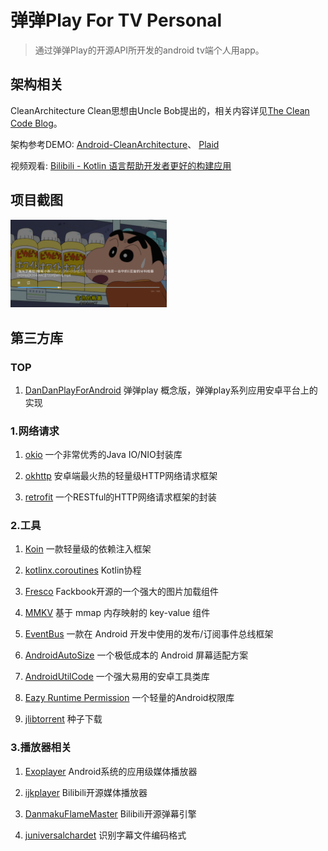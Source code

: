 # 弹弹Play For TV Personal

> 通过弹弹Play的开源API所开发的android tv端个人用app。

## 架构相关
CleanArchitecture
Clean思想由Uncle Bob提出的，相关内容详见[The Clean Code Blog](https://blog.cleancoder.com/uncle-bob/2012/08/13/the-clean-architecture.html)。  

架构参考DEMO:
[Android-CleanArchitecture](https://github.com/android10/Android-CleanArchitecture)、
[Plaid](https://github.com/android/plaid) 

视频观看:
[Bilibili - Kotlin 语言帮助开发者更好的构建应用](https://www.bilibili.com/video/av70762038)


## 项目截图
<img src="./screen/device-2019-10-28-193951.png" width="250">


## 第三方库

### TOP
1) [DanDanPlayForAndroid](https://github.com/xyoye/DanDanPlayForAndroid)
弹弹play 概念版，弹弹play系列应用安卓平台上的实现

### 1.网络请求
1) [okio](https://github.com/square/okio)
一个非常优秀的Java IO/NIO封装库

2) [okhttp](https://github.com/square/okhttp)
安卓端最火热的轻量级HTTP网络请求框架

3) [retrofit](https://github.com/square/retrofi)
一个RESTful的HTTP网络请求框架的封装

### 2.工具
1) [Koin](https://github.com/InsertKoinIO/koin)
一款轻量级的依赖注入框架

2) [kotlinx.coroutines](https://github.com/Kotlin/kotlinx.coroutines)
Kotlin协程

3) [Fresco](https://github.com/facebook/fresco)
Fackbook开源的一个强大的图片加载组件

4) [MMKV](https://github.com/Tencent/MMKV)
基于 mmap 内存映射的 key-value 组件

5) [EventBus](https://github.com/greenrobot/EventBus)
一款在 Android 开发中使用的发布/订阅事件总线框架

6) [AndroidAutoSize](https://github.com/JessYanCoding/AndroidAutoSize)
一个极低成本的 Android 屏幕适配方案

7) [AndroidUtilCode](https://github.com/Blankj/AndroidUtilCode)
一个强大易用的安卓工具类库

8) [Eazy Runtime Permission](https://github.com/sagar-viradiya/eazypermissions)
一个轻量的Android权限库

9) [jlibtorrent](https://github.com/frostwire/frostwire-jlibtorrent)
种子下载

### 3.播放器相关
1) [Exoplayer](https://github.com/google/ExoPlayer)
Android系统的应用级媒体播放器

2) [ijkplayer](https://github.com/bilibili/ijkplayer)
Bilibili开源媒体播放器

3) [DanmakuFlameMaster](https://github.com/bilibili/DanmakuFlameMaster)
Bilibili开源弹幕引擎

4) [juniversalchardet](https://github.com/albfernandez/juniversalchardet)
识别字幕文件编码格式